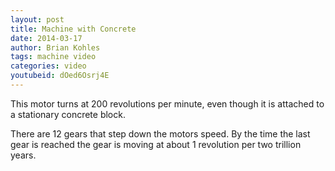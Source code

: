 ```yaml
---
layout: post
title: Machine with Concrete
date: 2014-03-17
author: Brian Kohles
tags: machine video
categories: video
youtubeid: dOed6Osrj4E
---
```

This motor turns at 200 revolutions per minute, even though it is attached to a stationary concrete block.

There are 12 gears that step down the motors speed. By the time the last gear is reached the gear is moving at about 1 revolution per two trillion years.
